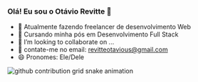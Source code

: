 ### Olá! Eu sou o Otávio Revitte 👋

- 🔭 Atualmente fazendo freelancer de desenvolvimento Web 
- 🌱 Cursando minha pós em Desenvolvimento Full Stack
- 👯 I’m looking to collaborate on ...
- 🤔 contate-me no email: revitteotavious@gmail.com
- 😄 Pronomes: Ele/Dele

<picture>
  <source media="(prefers-color-scheme: dark)" srcset="https://raw.githubusercontent.com/Revitte/output/github-contribution-grid-snake-dark.svg">
  <source media="(prefers-color-scheme: light)" srcset="https://raw.githubusercontent.com/Revitte/output/github-contribution-grid-snake.svg">
  <img alt="github contribution grid snake animation" src="https://raw.githubusercontent.com/Revitte/output/github-contribution-grid-snake.svg">
</picture>
